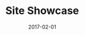 ---
title: Site Showcase
linktitle: Site Showcase
description: A collection of sites built using Hugo.
date: 2017-02-01
publishdate: 2017-02-01
lastmod: 2017-02-01
tags: []
categories: []
weight: 01
draft: false
hidesectioncontents: false
slug:
aliases: [/site-showcase/]
notes:
---